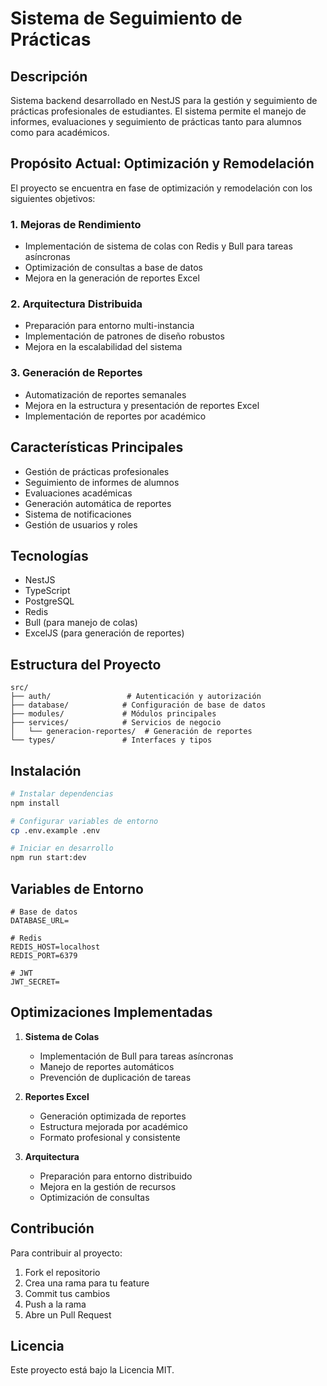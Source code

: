 # Sistema de Seguimiento de Prácticas

## Descripción
Sistema backend desarrollado en NestJS para la gestión y seguimiento de prácticas profesionales de estudiantes. El sistema permite el manejo de informes, evaluaciones y seguimiento de prácticas tanto para alumnos como para académicos.

## Propósito Actual: Optimización y Remodelación
El proyecto se encuentra en fase de optimización y remodelación con los siguientes objetivos:

### 1. Mejoras de Rendimiento
- Implementación de sistema de colas con Redis y Bull para tareas asíncronas
- Optimización de consultas a base de datos
- Mejora en la generación de reportes Excel

### 2. Arquitectura Distribuida
- Preparación para entorno multi-instancia
- Implementación de patrones de diseño robustos
- Mejora en la escalabilidad del sistema

### 3. Generación de Reportes
- Automatización de reportes semanales
- Mejora en la estructura y presentación de reportes Excel
- Implementación de reportes por académico

## Características Principales
- Gestión de prácticas profesionales
- Seguimiento de informes de alumnos
- Evaluaciones académicas
- Generación automática de reportes
- Sistema de notificaciones
- Gestión de usuarios y roles

## Tecnologías
- NestJS
- TypeScript
- PostgreSQL
- Redis
- Bull (para manejo de colas)
- ExcelJS (para generación de reportes)

## Estructura del Proyecto
```
src/
├── auth/                 # Autenticación y autorización
├── database/            # Configuración de base de datos
├── modules/             # Módulos principales
├── services/            # Servicios de negocio
│   └── generacion-reportes/  # Generación de reportes
└── types/               # Interfaces y tipos
```

## Instalación
```bash
# Instalar dependencias
npm install

# Configurar variables de entorno
cp .env.example .env

# Iniciar en desarrollo
npm run start:dev
```

## Variables de Entorno
```env
# Base de datos
DATABASE_URL=

# Redis
REDIS_HOST=localhost
REDIS_PORT=6379

# JWT
JWT_SECRET=
```

## Optimizaciones Implementadas
1. **Sistema de Colas**
   - Implementación de Bull para tareas asíncronas
   - Manejo de reportes automáticos
   - Prevención de duplicación de tareas

2. **Reportes Excel**
   - Generación optimizada de reportes
   - Estructura mejorada por académico
   - Formato profesional y consistente

3. **Arquitectura**
   - Preparación para entorno distribuido
   - Mejora en la gestión de recursos
   - Optimización de consultas


## Contribución
Para contribuir al proyecto:
1. Fork el repositorio
2. Crea una rama para tu feature
3. Commit tus cambios
4. Push a la rama
5. Abre un Pull Request

## Licencia
Este proyecto está bajo la Licencia MIT.
